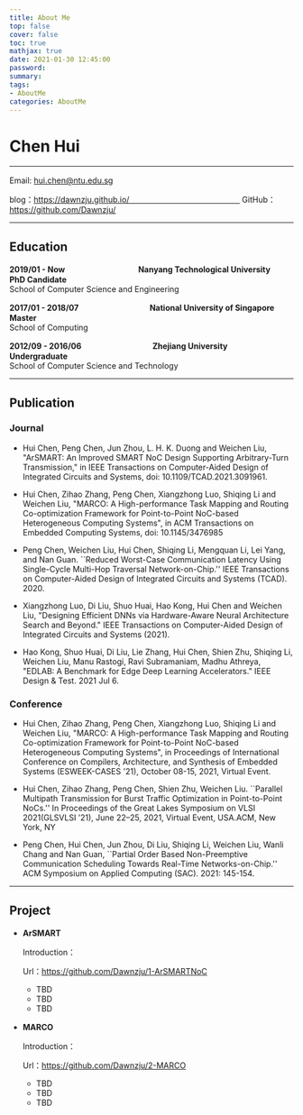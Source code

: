 ```yaml
---
title: About Me
top: false
cover: false
toc: true
mathjax: true
date: 2021-01-30 12:45:00
password:
summary:
tags:
- AboutMe
categories: AboutMe
---
```




# Chen Hui
----------------------

Email: hui.chen@ntu.edu.sg　　　

blog：https://dawnzju.github.io/　　　　　　　　　　　　　　 GitHub：https://github.com/Dawnzju/ 

-----------------------

## Education

**2019/01 - Now**　　　　　　　        　　**Nanyang Technological University**　　　**PhD Candidate**  
School of Computer Science and Engineering  

**2017/01 - 2018/07**　　　　　　　　　**National University of Singapore**　　　**Master**  
School of Computing

**2012/09 - 2016/06**　　　　　　　　　**Zhejiang University**　　　　　　　　　**Undergraduate**    
School of Computer Science and Technology  

------------------------

## Publication
### Journal
* Hui Chen, Peng Chen, Jun Zhou, L. H. K. Duong and Weichen Liu, "ArSMART: An Improved SMART NoC Design Supporting Arbitrary-Turn Transmission," in IEEE Transactions on Computer-Aided Design of Integrated Circuits and Systems, doi: 10.1109/TCAD.2021.3091961. 

* Hui Chen, Zihao Zhang, Peng Chen, Xiangzhong Luo, Shiqing Li and Weichen Liu, "MARCO: A High-performance Task Mapping and Routing Co-optimization Framework for Point-to-Point NoC-based Heterogeneous Computing Systems", in ACM Transactions on Embedded Computing Systems, doi: 10.1145/3476985

* Peng Chen, Weichen Liu, Hui Chen, Shiqing Li, Mengquan Li, Lei Yang, and Nan Guan. ``Reduced Worst-Case Communication Latency Using Single-Cycle Multi-Hop Traversal Network-on-Chip.'' IEEE Transactions on Computer-Aided Design of Integrated Circuits and Systems (TCAD). 2020.

* Xiangzhong Luo, Di Liu, Shuo Huai, Hao Kong, Hui Chen and Weichen Liu, "Designing Efficient DNNs via Hardware-Aware Neural Architecture Search and Beyond." IEEE Transactions on Computer-Aided Design of Integrated Circuits and Systems (2021).

* Hao Kong, Shuo Huai, Di Liu, Lie Zhang, Hui Chen, Shien Zhu, Shiqing Li, Weichen Liu, Manu Rastogi, Ravi Subramaniam, Madhu Athreya, "EDLAB: A Benchmark for Edge Deep Learning Accelerators." IEEE Design & Test. 2021 Jul 6.


### Conference
* Hui Chen, Zihao Zhang, Peng Chen, Xiangzhong Luo, Shiqing Li and Weichen Liu, "MARCO: A High-performance Task Mapping and Routing Co-optimization Framework for Point-to-Point NoC-based Heterogeneous Computing Systems", in Proceedings of International Conference on Compilers, Architecture, and Synthesis of Embedded Systems (ESWEEK-CASES '21), October 08-15, 2021, Virtual Event.

* Hui Chen, Zihao Zhang, Peng Chen, Shien Zhu, Weichen Liu. ``Parallel Multipath Transmission for Burst Traffic Optimization in Point-to-Point NoCs.'' In Proceedings of the Great Lakes Symposium on VLSI 2021(GLSVLSI ’21), June 22–25, 2021, Virtual Event, USA.ACM, New York, NY

* Peng Chen, Hui Chen, Jun Zhou, Di Liu, Shiqing Li, Weichen Liu, Wanli Chang and Nan Guan, ``Partial Order Based Non-Preemptive Communication Scheduling Towards Real-Time Networks-on-Chip.'' ACM Symposium on Applied Computing (SAC). 2021: 145-154.



---------------------

## Project

* **ArSMART**　　　　　　　　　　　

  Introduction：

  Url：https://github.com/Dawnzju/1-ArSMARTNoC

  * TBD
  * TBD
  * TBD

* **MARCO**　　　　　　　　　　　

  Introduction：

  Url：https://github.com/Dawnzju/2-MARCO

  * TBD
  * TBD
  * TBD


